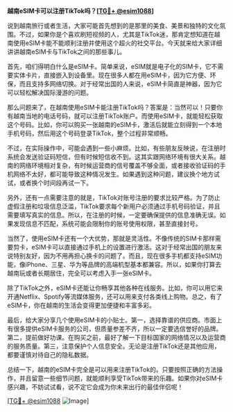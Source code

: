 **越南eSIM卡可以注册TikTok吗？[[TG💪+ @esim1088](https://t.me/s/esim1088)]**

说到越南旅行或者生活，大家可能首先想到的是那里的美食、美景和独特的文化氛围。不过，如果你是个喜欢刷短视频的人，尤其是TikTok迷，那肯定想知道在越南使用eSIM卡能不能顺利注册并使用这个超火的社交平台。今天就来给大家详细讲讲越南eSIM卡与TikTok之间的那些事儿。

首先，咱们得明白什么是eSIM卡。简单来说，eSIM就是电子化的SIM卡，它不需要实体卡片，直接嵌入到设备里。现在很多人都在用eSIM卡，因为它方便、环保，而且支持多网络切换。对于经常出国的人来说，eSIM卡简直是神器，因为它可以轻松解决国际漫游的问题。

那么问题来了，在越南使用eSIM卡能注册TikTok吗？答案是：当然可以！只要你有越南当地的电话号码，就可以注册TikTok账户。而使用eSIM卡，就能轻松获取这个号码。比如，你可以购买一张越南的eSIM卡，激活后就能立刻得到一个本地手机号码，然后用这个号码登录TikTok，整个过程非常顺畅。

不过，在实际操作中，可能会遇到一些小麻烦。比如，有些朋友反映说，在注册时系统会发送验证码短信，但有时候短信收不到。这其实跟网络环境有很大关系。越南的网络环境相对复杂，有时候运营商的信号覆盖不够全面，或者接收验证码的手机网络不太好，都可能导致这种情况发生。如果遇到这种问题，建议换个地方试试，或者换个时间段再试一下。

另外，还有一点需要注意的就是，TikTok对账号注册的要求比较严格。为了防止虚假注册和垃圾信息泛滥，TikTok要求每个新用户必须通过手机号码验证，并且需要填写真实的信息。所以，在注册的时候，一定要确保提供的信息准确无误。如果发现信息不匹配，系统可能会限制你的账号使用权限，甚至直接封号。

当然了，使用eSIM卡还有一个大优势，那就是灵活性。不像传统的SIM卡那样需要剪卡，eSIM卡可以直接通过手机上的设置进行激活。这对于经常出国的朋友来说特别友好，因为不用再担心换卡的问题了。而且，现在很多手机都支持eSIM功能，像iPhone、三星、华为等品牌的高端机型基本都兼容。所以，如果你打算去越南玩或者长期居住，完全可以考虑入手一张eSIM卡。

除了TikTok之外，eSIM卡还能让你畅享其他各种在线服务。比如，你可以用它来开通Netflix、Spotify等流媒体服务，还可以用来支付各类线上购物。总之，有了eSIM卡，你在越南的生活会变得更加便捷和丰富多彩。

最后，给大家分享几个使用eSIM卡的小贴士。第一，选择靠谱的供应商。市面上有很多提供eSIM卡服务的公司，但质量参差不齐，所以一定要选信誉好的品牌。第二，提前做好功课。在购买之前，最好了解一下目标国家的网络情况以及运营商的服务质量。第三，注意保护个人信息安全。无论是注册TikTok还是其他应用，都要谨慎对待自己的隐私数据。

总结一下，越南的eSIM卡完全是可以用来注册TikTok的。只要按照正确的方法操作，并且留意一些细节问题，就能顺利享受TikTok带来的乐趣。如果你对eSIM卡感兴趣，不妨试试看，说不定它会成为你未来出行的最佳伴侣呢！

[[TG💪+ @esim1088](https://t.me/s/esim1088) ![Image](https://i.postimg.cc/4NQfJmqS/Snipaste-2025-05-13-00-14-12.png)]